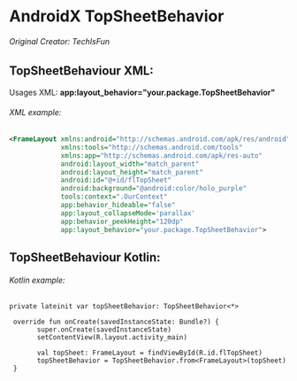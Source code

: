# AndroidX TopSheetBehavior

###### Original Creator: TechIsFun 

## TopSheetBehaviour XML: 

Usages XML: **app:layout_behavior="your.package.TopSheetBehavior"**

###### XML example: 
```xml
<FrameLayout xmlns:android="http://schemas.android.com/apk/res/android"
             xmlns:tools="http://schemas.android.com/tools"
             xmlns:app="http://schemas.android.com/apk/res-auto"
             android:layout_width="match_parent"
             android:layout_height="match_parent"
             android:id="@+id/flTopSheet"
             android:background="@android:color/holo_purple"
             tools:context=".OurContext"
             app:behavior_hideable="false"
             app:layout_collapseMode='parallax'
             app:behavior_peekHeight="120dp"
             app:layout_behavior="your.package.TopSheetBehavior">
  ```
             
## TopSheetBehaviour Kotlin: 
             
###### Kotlin example: 
 ```
 private lateinit var topSheetBehavior: TopSheetBehavior<*>
 
  override fun onCreate(savedInstanceState: Bundle?) {
        super.onCreate(savedInstanceState)
        setContentView(R.layout.activity_main)
        
        val topSheet: FrameLayout = findViewById(R.id.flTopSheet)
        topSheetBehavior = TopSheetBehavior.from<FrameLayout>(topSheet)
  }
  ```
